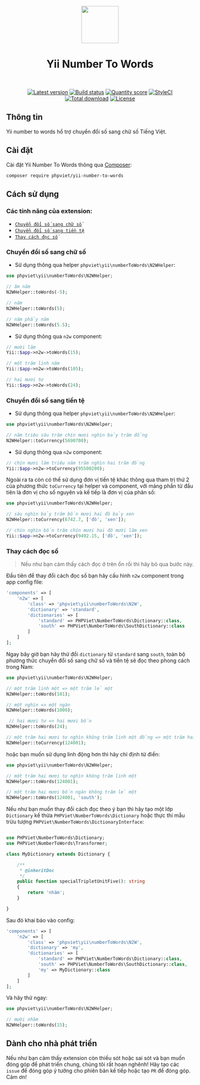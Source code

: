 <p align="center">
    <a href="https://github.com/yiisoft" target="_blank">
        <img src="https://avatars0.githubusercontent.com/u/993323" height="100px">
    </a>
    <h1 align="center">Yii Number To Words</h1>
    <br>
    <p align="center">
    <a href="https://packagist.org/packages/phpviet/yii-number-to-words"><img src="https://img.shields.io/packagist/v/phpviet/yii-number-to-words.svg?style=flat-square" alt="Latest version"></a>
    <a href="https://travis-ci.org/phpviet/yii-number-to-words"><img src="https://img.shields.io/travis/phpviet/yii-number-to-words/master.svg?style=flat-square" alt="Build status"></a>
    <a href="https://scrutinizer-ci.com/g/phpviet/yii-number-to-words"><img src="https://img.shields.io/scrutinizer/g/phpviet/yii-number-to-words.svg?style=flat-square" alt="Quantity score"></a>
    <a href="https://styleci.io/repos/190297787"><img src="https://styleci.io/repos/190297787/shield?branch=master" alt="StyleCI"></a>
    <a href="https://packagist.org/packages/phpviet/yii-number-to-words"><img src="https://img.shields.io/packagist/dt/phpviet/yii-number-to-words.svg?style=flat-square" alt="Total download"></a>
    <a href="https://packagist.org/packages/phpviet/yii-number-to-words"><img src="https://img.shields.io/packagist/l/phpviet/yii-number-to-words.svg?style=flat-square" alt="License"></a>
    </p>
</p>

## Thông tin

Yii number to words hổ trợ chuyển đổi số sang chữ số Tiếng Việt.

## Cài đặt

Cài đặt Yii Number To Words thông qua [Composer](https://getcomposer.org):

```bash
composer require phpviet/yii-number-to-words
```

## Cách sử dụng

### Các tính năng của extension:

- [`Chuyển đổi số sang chữ số`](#Chuyển-đổi-số-sang-chữ-số)
- [`Chuyển đổi số sang tiền tệ`](#Chuyển-đổi-số-sang-tiền-tệ)
- [`Thay cách đọc số`](#Thay-cách-đọc-số)

### Chuyển đổi số sang chữ số

+ Sử dụng thông qua helper `phpviet\yii\numberToWords\N2WHelper`:

```php
use phpviet\yii\numberToWords\N2WHelper;

// âm năm
N2WHelper::toWords(-5); 

// năm
N2WHelper::toWords(5); 

// năm phẩy năm
N2WHelper::toWords(5.5); 
```

+ Sử dụng thông qua `n2w` component:

```php
// mười lăm
Yii::$app->n2w->toWords(15); 

// một trăm linh năm
Yii::$app->n2w->toWords(105); 

// hai mươi tư
Yii::$app->n2w->toWords(24); 
```

### Chuyển đổi số sang tiền tệ

+ Sử dụng thông qua helper `phpviet\yii\numberToWords\N2WHelper`:

```php
use phpviet\yii\numberToWords\N2WHelper;

// năm triệu sáu trăm chín mươi nghìn bảy trăm đồng
N2WHelper::toCurrency(5690700);
```

+ Sử dụng thông qua `n2w` component:

```php
// chín mươi lăm triệu năm trăm nghìn hai trăm đồng
Yii::$app->n2w->toCurrency(95500200);
```

Ngoài ra ta còn có thể sử dụng đơn vị tiền tệ khác thông qua tham trị thứ 2 của phương thức
`toCurrency` tại helper và component, với mảng phần từ đầu tiên là đơn vị cho số nguyên và kế tiếp là đơn vị của phân số:

```php
use phpviet\yii\numberToWords\N2WHelper;

// sáu nghìn bảy trăm bốn mươi hai đô bảy xen
N2WHelper::toCurrency(6742.7, ['đô', 'xen']);

// chín nghìn bốn trăm chín mươi hai đô mười lăm xen
Yii::$app->n2w->toCurrency(9492.15, ['đô', 'xen']);
```

### Thay cách đọc số

> Nếu như bạn cảm thấy cách đọc ở trên ổn rồi thì hãy bỏ qua bước này.

Đầu tiên để thay đổi cách đọc số bạn hãy cấu hình `n2w` component trong app config file:

```php
'components' => [
    'n2w' => [
        'class' => 'phpviet\yii\numberToWords\N2W',
        'dictionary' => 'standard',
        'dictionaries' => [
            'standard' => PHPViet\NumberToWords\Dictionary::class,
            'south' => PHPViet\NumberToWords\SouthDictionary::class
        ]
    ]
];
```

Ngay bây giờ bạn hãy thử đổi `dictionary` từ `standard` sang `south`, toàn bộ phương thức chuyển
đổi số sang chữ số và tiền tệ sẽ đọc theo phong cách trong Nam:

```php
use phpviet\yii\numberToWords\N2WHelper;

// một trăm linh một => một trăm lẻ một
N2WHelper::toWords(101);

// một nghìn => một ngàn
N2WHelper::toWords(1000);

 // hai mươi tư => hai mươi bốn
N2WHelper::toWords(24);

// một trăm hai mươi tư nghìn không trăm linh một đồng => một trăm hai mươi bốn ngàn không trăm lẻ một đồng
N2WHelper::toCurrency(124001);
```

hoặc bạn muốn sử dụng linh động hơn thì hãy chỉ định từ điển:

```php
use phpviet\yii\numberToWords\N2WHelper;

// một trăm hai mươi tư nghìn không trăm linh một
N2WHelper::toWords(124001);

// một trăm hai mươi bốn ngàn không trăm lẻ một
N2WHelper::toWords(124001, 'south');
```

Nếu như bạn muốn thay đổi cách đọc theo ý bạn thì hãy tạo một lớp `Dictionary` kế thừa
`PHPViet\NumberToWords\Dictionary` hoặc thực thi mẫu trừu tượng `PHPViet\NumberToWords\DictionaryInterface`:

```php

use PHPViet\NumberToWords\Dictionary;
use PHPViet\NumberToWords\Transformer;

class MyDictionary extends Dictionary {

    /**
     * @inheritDoc
     */
    public function specialTripletUnitFive(): string
    {
        return 'nhăm';
    }

}
```

Sau đó khai báo vào config:

```php
'components' => [
    'n2w' => [
        'class' => 'phpviet\yii\numberToWords\N2W',
        'dictionary' => 'my',
        'dictionaries' => [
            'standard' => PHPViet\NumberToWords\Dictionary::class,
            'south' => PHPViet\NumberToWords\SouthDictionary::class,
            'my' => MyDictionary::class
        ]
    ]
];
```

Và hãy thử ngay:

```php
use phpviet\yii\numberToWords\N2WHelper;

// mười nhăm
N2WHelper::toWords(15);
```

## Dành cho nhà phát triển

Nếu như bạn cảm thấy extension còn thiếu sót hoặc sai sót và bạn muốn đóng góp để phát triển chung, 
chúng tôi rất hoan nghênh! Hãy tạo các `issue` để đóng góp ý tưởng cho phiên bản kế tiếp 
hoặc tạo `PR` để đóng góp. Cảm ơn!
